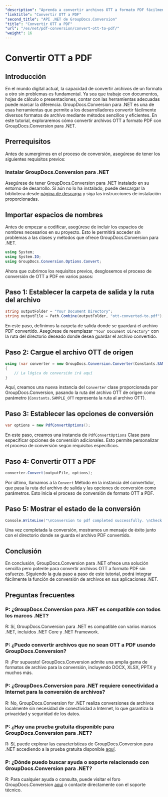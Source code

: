 ```yaml
---
"description": "Aprenda a convertir archivos OTT a formato PDF fácilmente con GroupDocs.Conversion para .NET. Integre la conversión de archivos a la perfección en sus aplicaciones .NET."
"linktitle": "Convertir OTT a PDF"
"second_title": "API .NET de GroupDocs.Conversion"
"title": "Convertir OTT a PDF"
"url": "/es/net/pdf-conversion/convert-ott-to-pdf/"
"weight": 16
---
```


# Convertir OTT a PDF

## Introducción

En el mundo digital actual, la capacidad de convertir archivos de un formato a otro sin problemas es fundamental. Ya sea que trabaje con documentos, hojas de cálculo o presentaciones, contar con las herramientas adecuadas puede marcar la diferencia. GroupDocs.Conversion para .NET es una de esas herramientas que permite a los desarrolladores convertir fácilmente diversos formatos de archivo mediante métodos sencillos y eficientes. En este tutorial, exploraremos cómo convertir archivos OTT a formato PDF con GroupDocs.Conversion para .NET.

## Prerrequisitos

Antes de sumergirnos en el proceso de conversión, asegúrese de tener los siguientes requisitos previos:

### Instalar GroupDocs.Conversion para .NET

Asegúrese de tener GroupDocs.Conversion para .NET instalado en su entorno de desarrollo. Si aún no lo ha instalado, puede descargar la biblioteca desde [página de descarga](https://releases.groupdocs.com/conversion/net/) y siga las instrucciones de instalación proporcionadas.

## Importar espacios de nombres

Antes de empezar a codificar, asegúrese de incluir los espacios de nombres necesarios en su proyecto. Esto le permitirá acceder sin problemas a las clases y métodos que ofrece GroupDocs.Conversion para .NET.

```csharp
using System;
using System.IO;
using GroupDocs.Conversion.Options.Convert;
```


Ahora que cubrimos los requisitos previos, desglosemos el proceso de conversión de OTT a PDF en varios pasos:

## Paso 1: Establecer la carpeta de salida y la ruta del archivo

```csharp
string outputFolder = "Your Document Directory";
string outputFile = Path.Combine(outputFolder, "ott-converted-to.pdf");
```

En este paso, definimos la carpeta de salida donde se guardará el archivo PDF convertido. Asegúrese de reemplazar `"Your Document Directory"` con la ruta del directorio deseado donde desea guardar el archivo convertido.

## Paso 2: Cargue el archivo OTT de origen

```csharp
using (var converter = new GroupDocs.Conversion.Converter(Constants.SAMPLE_OTT))
{
    // La lógica de conversión irá aquí
}
```

Aquí, creamos una nueva instancia del `Converter` clase proporcionada por GroupDocs.Conversion, pasando la ruta del archivo OTT de origen como parámetro (`Constants.SAMPLE_OTT` representa la ruta al archivo OTT).

## Paso 3: Establecer las opciones de conversión

```csharp
var options = new PdfConvertOptions();
```

En este paso, creamos una instancia de `PdfConvertOptions` Clase para especificar opciones de conversión adicionales. Esto permite personalizar el proceso de conversión según requisitos específicos.

## Paso 4: Convertir OTT a PDF

```csharp
converter.Convert(outputFile, options);
```

Por último, llamamos a la `Convert` Método en la instancia del convertidor, que pasa la ruta del archivo de salida y las opciones de conversión como parámetros. Esto inicia el proceso de conversión de formato OTT a PDF.

## Paso 5: Mostrar el estado de la conversión

```csharp
Console.WriteLine("\nConversion to pdf completed successfully. \nCheck output in {0}", outputFolder);
```

Una vez completada la conversión, mostramos un mensaje de éxito junto con el directorio donde se guarda el archivo PDF convertido.

## Conclusión

En conclusión, GroupDocs.Conversion para .NET ofrece una solución sencilla pero potente para convertir archivos OTT a formato PDF sin esfuerzo. Siguiendo la guía paso a paso de este tutorial, podrá integrar fácilmente la función de conversión de archivos en sus aplicaciones .NET.

## Preguntas frecuentes

### P: ¿GroupDocs.Conversion para .NET es compatible con todos los marcos .NET?

R: Sí, GroupDocs.Conversion para .NET es compatible con varios marcos .NET, incluidos .NET Core y .NET Framework.

### P: ¿Puedo convertir archivos que no sean OTT a PDF usando GroupDocs.Conversion?

R: ¡Por supuesto! GroupDocs.Conversion admite una amplia gama de formatos de archivo para la conversión, incluyendo DOCX, XLSX, PPTX y muchos más.

### P: ¿GroupDocs.Conversion para .NET requiere conectividad a Internet para la conversión de archivos?

R: No, GroupDocs.Conversion for .NET realiza conversiones de archivos localmente sin necesidad de conectividad a Internet, lo que garantiza la privacidad y seguridad de los datos.

### P: ¿Hay una prueba gratuita disponible para GroupDocs.Conversion para .NET?

R: Sí, puede explorar las características de GroupDocs.Conversion para .NET accediendo a la prueba gratuita disponible [aquí](https://releases.groupdocs.com/).

### P: ¿Dónde puedo buscar ayuda o soporte relacionado con GroupDocs.Conversion para .NET?

R: Para cualquier ayuda o consulta, puede visitar el foro GroupDocs.Conversion [aquí](https://forum.groupdocs.com/c/conversion/11) o contacte directamente con el soporte técnico.